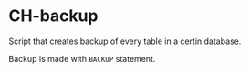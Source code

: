 # CH-backup

Script that creates backup of every table in a certin database. 

Backup is made with `BACKUP` statement.
